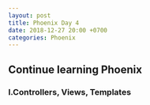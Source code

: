```yaml
---
layout: post
title: Phoenix Day 4
date: 2018-12-27 20:00 +0700
categories: Phoenix
---
```


## Continue learning Phoenix

### I.Controllers, Views, Templates